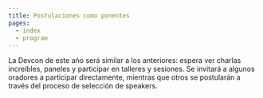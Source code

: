 ```yaml
---
title: Postulaciones como ponentes
pages:
  - index
  - program
---
```

La Devcon de este año será similar a los anteriores: espera ver charlas increíbles, paneles y participar en talleres y sesiones. Se invitará a algunos oradores a participar directamente, mientras que otros se postularán a través del proceso de selección de speakers.